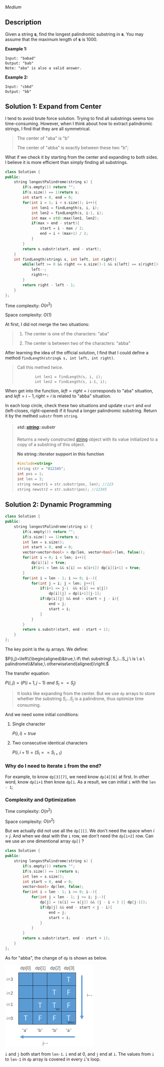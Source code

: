 *Medium*

## Description

Given a string **s**, find the longest palindromic substring in **s**. You may assume that the maximum length of **s** is 1000.

**Example 1:**

```
Input: "babad"
Output: "bab"
Note: "aba" is also a valid answer.
```

**Example 2:**

```
Input: "cbbd"
Output: "bb"
```

## Solution 1: Expand from Center

I tend to avoid brute force solution. Trying to find all substrings seems too time-consuming. However, when I think about how to extract palindromic strings, I find that they are all symmetrical.

> The center of "aba" is "b"
>
> The center of "abba" is exactly between these two "b";

What if we check it by starting from the center and expanding to both sides. I believe it is more efficient than simply finding all substrings.

```c++
class Solution {
public:
    string longestPalindrome(string s) {
        if(s.empty()) return "";
        if(s.size() == 1)return s;
        int start = 0, end = 0;
        for(int i = 1; i < s.size(); i++){
            int len1 = findLength(s, i, i);
            int len2 = findLength(s, i-1, i);
            int max = std::max(len1, len2);
            if(max > end - start){
                start = i - max / 2;
                end = i + (max+1) / 2;
            }
        }
        return s.substr(start, end - start);
    }
    int findLength(string& s, int left, int right){
        while(left >= 0 && right <= s.size()-1 && s[left] == s[right]){
            left--;
            right++;
        }
        return right - left - 1;
    }
};
```

Time complexity: $O(n^2)$

Space complexity: $O(1)$



At first, I did not merge the two situations:

> 1. The center is one of the characters: "aba"
>
> 2. The center is between two of the characters: "abba"

After learning the idea of the official solution, I find that I could define a method `findLength(string& s, int left, int right)`.

> Call this methed twice. 
>
>             int len1 = findLength(s, i, i);
>             int len2 = findLength(s, i-1, i);

When get into the function, $left=right=i$ corresponds to "aba" situation, and $left= i-1, right=i$ is related to "abba" situation.

In each loop circle, check these two situations and update `start` and `end` (left-closes, right-opened) if it found a longer palindromic substring. Return it by the methed `substr` from `string`.

> ##### std::[string](http://www.cplusplus.com/reference/string/string/)::substr
>
> Returns a newly constructed [string](http://www.cplusplus.com/string) object with its value initialized to a copy of a substring of this object.
>
> **No string::iterator support in this function**
>
> ```c++
> #include<string>
> string str = "012345";
> int pos = 1;
> int len = 3;
> string newstr1 = str.substr(pos, len); //123
> string newstr2 = str.substr(pos); //12345
> ```



## Solution 2: Dynamic Programming

```c++
class Solution {
public:
    string longestPalindrome(string s) {
        if(s.empty()) return "";
        if(s.size() == 1)return s;
        int len = s.size();
        int start = 0, end = 0;
        vector<vector<bool> > dp(len, vector<bool>(len, false));
        for(int i = 0; i < len; i++){
            dp[i][i] = true;
            if(i+1 < len && s[i] == s[i+1]) dp[i][i+1] = true;
        }
        for(int i = len - 1; i >= 0; i--){
            for(int j = i; j < len; j++){
                if(i+1 <= j-1  && s[i] == s[j]) 
                    dp[i][j] = dp[i+1][j-1];
                if(dp[i][j] && end - start < j - i){
                    end = j;
                    start = i;
                }
            }
        }
        return s.substr(start, end - start + 1);
    }
};
```

The key point is the `dp` arrays. We define:

$P(i,j)=\left\{\begin{aligned}&true,\  if\ the\ substring\ S_i...S_j \ is \ a \ palindrome\\&false,\ otherwise\end{aligned}\right.$

The transfer equation:

$P(i,j)=(P(i+1,j-1)\ and\ S_i==S_j)$

> It looks like expanding from the center. But we use `dp` arrays to store whether the substring $S_i...S_j$ is a palindrone, thus optimize time consuming.

And we need some initial conditions:

1. Single character

   $P(i,i)=true$

2. Two consecutive identical characters

   $P(i,i+1)=(S_i==S_{i+1})$

### Why do I need to iterate `i` from the end?

For example, to know `dp[3][7]`, we need know `dp[4][6]` at first. In other word, know `dp[i+1` then know `dp[i`. As a result, we can initial `i` with the `len - 1`;

### Complexity and Optimization

Time complexity: $O(n^2)$

Space complexity: $O(n^2)$

But we actually did not use all the `dp[][]`. We don't need the space when $i> j$. And when we deal with the `i` row,  we don't need the `dp[i+2]` row. Can we use an one dimentional array `dp[]` ?

```c++
class Solution {
public:
    string longestPalindrome(string s) {
        if(s.empty()) return "";
        if(s.size() == 1)return s;
        int len = s.size();
        int start = 0, end = 0;
        vector<bool> dp(len, false);
        for(int i = len - 1; i >= 0; i--){
            for(int j = len - 1; j >= i; j--){
                dp[j] = (s[i] == s[j]) && (j - i < 3 || dp[j-1]);
                if(dp[j] && end - start < j - i){
                    end = j;
                    start = i;
                }
            }
        }
        return s.substr(start, end - start + 1);
    }
};
```

As for "abba", the change of `dp` is shown as below.

<img src="Untitled.assets/image-20200510201117163.png" alt="image-20200510201117163" style="zoom:50%;" />

`i` and `j` both start from `len-1`. `i` end at $0$, and `j` end at `i`. The values from `i` to `len-1` in `dp` array is covered in every `i`'s loop.

